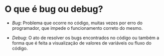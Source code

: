 # O que é bug ou debug?

- *Bug*: Problema que ocorre no código, muitas vezes por erro do programador, que impede o funcionamento correto do mesmo.

- *Debug*: O ato de resolver os bugs encontrados no código ou também a forma que é feita a visualização de valores de variáveis ou fluxo do código.